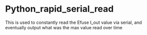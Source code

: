 # Python_rapid_serial_read
This is used to constantly read the Efuse I_out value via serial, and eventually output what was the max value read over time
